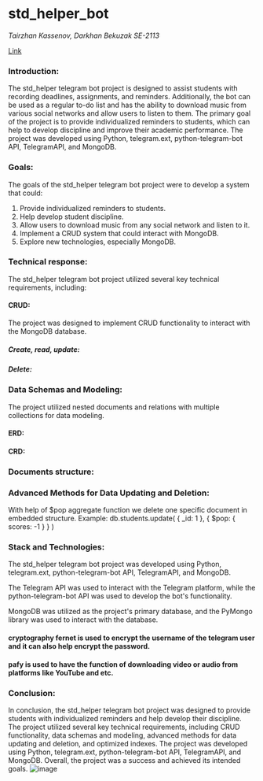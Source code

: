 # std_helper_bot
<i> Tairzhan Kassenov, Darkhan Bekuzak
SE-2113 </i>

[Link](https://t.me/std_helper_01_bot)

### Introduction:
 The std_helper telegram bot project is designed to assist students with recording deadlines, assignments, and reminders. Additionally, the bot can be used as a regular to-do list and has the ability to download music from various social networks and allow users to listen to them. The primary goal of the project is to provide individualized reminders to students, which can help to develop discipline and improve their academic performance. The project was developed using Python, telegram.ext, python-telegram-bot API, TelegramAPI, and MongoDB.


### Goals:
The goals of the std_helper telegram bot project were to develop a system that could:
1.	Provide individualized reminders to students.
2.	Help develop student discipline.
3.	Allow users to download music from any social network and listen to it.
4.	Implement a CRUD system that could interact with MongoDB.
5.	Explore new technologies, especially MongoDB.


### Technical response:
The std_helper telegram bot project utilized several key technical requirements, including:

#### CRUD:
 The project was designed to implement CRUD functionality to interact with the MongoDB database.

##### Create, read, update:
 

##### Delete:
 

### Data Schemas and Modeling:
The project utilized nested documents and relations with multiple collections for data modeling.

#### ERD:
 

#### CRD:
 

### Documents structure:



### Advanced Methods for Data Updating and Deletion:
With help of $pop aggregate function we delete one specific document in embedded structure. Example:
db.students.update( { _id: 1 }, { $pop: { scores: -1 } } )


### Stack and Technologies:

The std_helper telegram bot project was developed using Python, telegram.ext, python-telegram-bot API, TelegramAPI, and MongoDB. 

The Telegram API was used to interact with the Telegram platform, while the
 python-telegram-bot API was used to develop the bot's functionality. 

MongoDB was utilized as the project's primary database, and the 
PyMongo library was used to interact with the database.

#### cryptography fernet is used to encrypt the username of the telegram user and it can also help encrypt the password.

#### pafy is used to have the function of downloading video or audio from platforms like YouTube and etc.


### Conclusion:
In conclusion, the std_helper telegram bot project was designed to provide students with individualized reminders and help develop their discipline. The project utilized several key technical requirements, including CRUD functionality, data schemas and modeling, advanced methods for data updating and deletion, and optimized indexes. The project was developed using Python, telegram.ext, python-telegram-bot API, TelegramAPI, and MongoDB. Overall, the project was a success and achieved its intended goals.
![image](https://user-images.githubusercontent.com/94629077/220839161-49a596d0-a118-40ee-aa8a-52c092187eaf.png)
